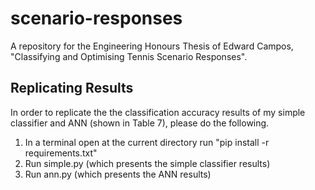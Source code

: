 # scenario-responses
A repository for the Engineering Honours Thesis of Edward Campos, "Classifying and Optimising Tennis Scenario Responses".

## Replicating Results
In order to replicate the the classification accuracy results of my simple classifier and ANN (shown in Table 7), please do the following. 

1. In a terminal open at the current directory run "pip install -r requirements.txt"
2. Run simple.py (which presents the simple classifier results)
3. Run ann.py (which presents the ANN results)
